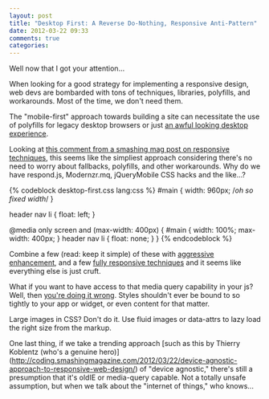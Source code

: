 ```yaml
---
layout: post
title: "Desktop First: A Reverse Do-Nothing, Responsive Anti-Pattern"
date: 2012-03-22 09:33
comments: true
categories: 
---
```

Well now that I got your attention...


When looking for a good strategy for implementing a responsive design, web devs are bombarded with tons of techniques, libraries, polyfills, and workarounds. Most of the time, we don't need them. <!--more-->

The "mobile-first" approach towards building a site can necessitate the use of polyfills for legacy desktop browsers or just [an awful looking desktop experience](http://starbucks.com). 

Looking at [this comment from a smashing mag post on responsive techniques](http://coding.smashingmagazine.com/2011/08/10/techniques-for-gracefully-degrading-media-queries/#comment-545128), this seems like the simpliest approach considering there's no need to worry about fallbacks, polyfills, and other workarounds. Why do we have respond.js, Modernzr.mq, jQueryMobile CSS hacks and the like...?

{% codeblock desktop-first.css lang:css %}
#main {
	width: 960px; /*oh so fixed width*/
}

header nav li {
	float: left;
}

@media only screen and (max-width: 400px) {
	#main {
		width: 100%;
		max-width: 400px;
	}
	header nav li {
		float: none;
	}
}
{% endcodeblock %}

Combine a few (read: keep it simple) of these with [aggressive](http://www.leemunroe.com/ie-rounded-corners-css3/) [enhancement](https://twitter.com/#!/zeldman/statuses/170930936718950400), and a few [fully responsive techniques](http://www.leemunroe.com/adaptive-responsive/) and it seems like everything else is just cruft. 

What if you want to have access to that media query capability in your js? Well, then [you're doing it wrong](http://www.nczonline.net/blog/2012/01/03/css-media-queries-in-javascript-part-1/). Styles shouldn't ever be bound to so tightly to your app or widget, or even content for that matter.

Large images in CSS? Don't do it. Use fluid images or data-attrs to lazy load the right size from the markup.

One last thing, if we take a trending approach [such as this by Thierry Koblentz (who's a genuine hero)] (http://coding.smashingmagazine.com/2012/03/22/device-agnostic-approach-to-responsive-web-design/) of "device agnostic," there's still a presumption that it's oldIE or media-query capable. Not a totally unsafe assumption, but when we talk about the "internet of things," who knows...
